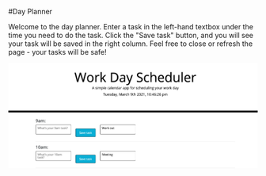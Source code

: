 #Day Planner

Welcome to the day planner. Enter a task in the left-hand textbox under the time you need to do the task. Click the "Save task" button, and you will see your task will be saved in the right column. Feel free to close or refresh the page - your tasks will be safe!

![screenshot of the day planner](screen_shot_1.png)